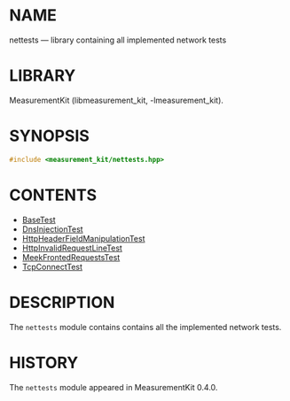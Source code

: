 # NAME
nettests &mdash; library containing all implemented network tests

# LIBRARY
MeasurementKit (libmeasurement_kit, -lmeasurement_kit).

# SYNOPSIS
```C++
#include <measurement_kit/nettests.hpp>
```

# CONTENTS
- [BaseTest](nettests/base_test.md)
- [DnsInjectionTest](nettests/dns_injection.md)
- [HttpHeaderFieldManipulationTest](nettests/http_header_field_manipulation.md)
- [HttpInvalidRequestLineTest](nettests/http_invalid_request_line.md)
- [MeekFrontedRequestsTest](nettests/meek_fronted_requests.md)
- [TcpConnectTest](nettests/tcp_connect.md)

# DESCRIPTION

The `nettests` module contains contains all the implemented network tests.

# HISTORY

The `nettests` module appeared in MeasurementKit 0.4.0.
